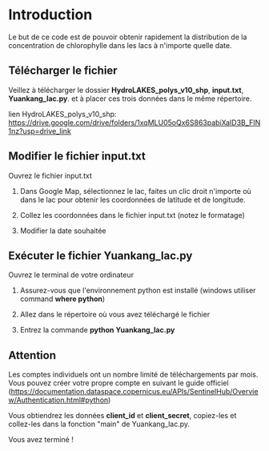 # Introduction

Le but de ce code est de pouvoir obtenir rapidement la distribution de la concentration de chlorophylle dans les lacs à n'importe quelle date.

## Télécharger le fichier

Veillez à télécharger le dossier **HydroLAKES_polys_v10_shp**, **input.txt**, **Yuankang_lac.py**. et à placer ces trois données dans le même répertoire.

lien HydroLAKES_polys_v10_shp: https://drive.google.com/drive/folders/1xqMLU05oQx6S863pabiXaID3B_FIN1nz?usp=drive_link

## Modifier le fichier input.txt

Ouvrez le fichier input.txt

1. Dans Google Map, sélectionnez le lac, faites un clic droit n'importe où dans le lac pour obtenir les coordonnées de latitude et de longitude.

2. Collez les coordonnées dans le fichier input.txt (notez le formatage)

3. Modifier la date souhaitée

## Exécuter le fichier Yuankang_lac.py

Ouvrez le terminal de votre ordinateur

1. Assurez-vous que l'environnement python est installé (windows utiliser command **where python**)

2. Allez dans le répertoire où vous avez téléchargé le fichier

3. Entrez la commande **python Yuankang_lac.py**

## Attention

Les comptes individuels ont un nombre limité de téléchargements par mois. Vous pouvez créer votre propre compte en suivant le guide officiel (https://documentation.dataspace.copernicus.eu/APIs/SentinelHub/Overview/Authentication.html#python)  

Vous obtiendrez les données **client_id** et **client_secret**, copiez-les et collez-les dans la fonction "main" de Yuankang_lac.py.  

Vous avez terminé !
